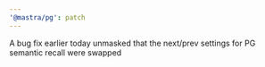 ```yaml
---
'@mastra/pg': patch
---
```


A bug fix earlier today unmasked that the next/prev settings for PG semantic recall were swapped
